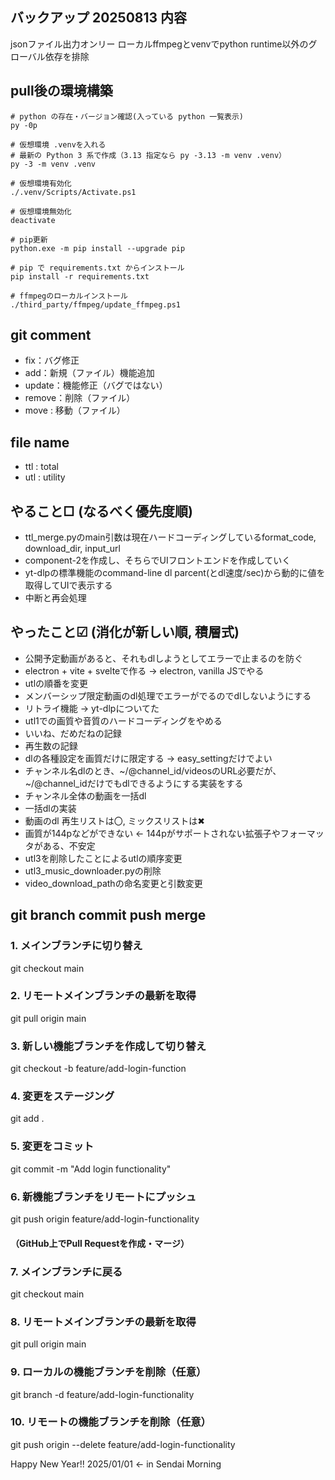 ## バックアップ 20250813 内容

jsonファイル出力オンリー
ローカルffmpegとvenvでpython runtime以外のグローバル依存を排除


## pull後の環境構築
```
# python の存在・バージョン確認(入っている python 一覧表示)
py -0p

# 仮想環境 .venvを入れる
# 最新の Python 3 系で作成（3.13 指定なら py -3.13 -m venv .venv）
py -3 -m venv .venv 

# 仮想環境有効化
./.venv/Scripts/Activate.ps1

# 仮想環境無効化
deactivate

# pip更新
python.exe -m pip install --upgrade pip

# pip で requirements.txt からインストール
pip install -r requirements.txt

# ffmpegのローカルインストール
./third_party/ffmpeg/update_ffmpeg.ps1
```


## git comment

- fix：バグ修正
- add：新規（ファイル）機能追加
- update：機能修正（バグではない）
- remove：削除（ファイル）
- move : 移動（ファイル）

## file name

- ttl : total
- utl : utility


## やること□ (なるべく優先度順)
- ttl_merge.pyのmain引数は現在ハードコーディングしているformat_code, download_dir, input_url
- component-2を作成し、そちらでUIフロントエンドを作成していく
- yt-dlpの標準機能のcommand-line dl parcent(とdl速度/sec)から動的に値を取得してUIで表示する
- 中断と再会処理

## やったこと☑ (消化が新しい順, 積層式)
- 公開予定動画があると、それもdlしようとしてエラーで止まるのを防ぐ
- electron + vite + svelteで作る -> electron, vanilla JSでやる
- utlの順番を変更
- メンバーシップ限定動画のdl処理でエラーがでるのでdlしないようにする
- リトライ機能 -> yt-dlpについてた
- utl1での画質や音質のハードコーディングをやめる
- いいね、だめだねの記録 
- 再生数の記録
- dlの各種設定を画質だけに限定する -> easy_settingだけでよい
- チャンネル名dlのとき、~/@channel_id/videosのURL必要だが、~/@channel_idだけでもdlできるようにする実装をする
- チャンネル全体の動画を一括dl
- 一括dlの実装
- 動画のdl 再生リストは〇, ミックスリストは✖
- 画質が144pなどができない <- 144pがサポートされない拡張子やフォーマッタがある、不安定
- utl3を削除したことによるutlの順序変更
- utl3_music_downloader.pyの削除
- video_download_pathの命名変更と引数変更


## git branch commit push merge

### 1. メインブランチに切り替え
git checkout main

### 2. リモートメインブランチの最新を取得
git pull origin main

### 3. 新しい機能ブランチを作成して切り替え
git checkout -b feature/add-login-function

### 4. 変更をステージング
git add .

### 5. 変更をコミット
git commit -m "Add login functionality"

### 6. 新機能ブランチをリモートにプッシュ
git push origin feature/add-login-functionality

#### （GitHub上でPull Requestを作成・マージ）

### 7. メインブランチに戻る
git checkout main

### 8. リモートメインブランチの最新を取得
git pull origin main

### 9. ローカルの機能ブランチを削除（任意）
git branch -d feature/add-login-functionality

### 10. リモートの機能ブランチを削除（任意）
git push origin --delete feature/add-login-functionality


Happy New Year!! 2025/01/01 <- in Sendai Morning
